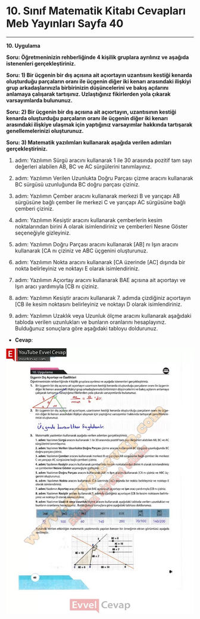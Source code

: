 # 10. Sınıf Matematik Kitabı Cevapları Meb Yayınları Sayfa 40

---

**10. Uygulama**

**Soru: Öğretmeninizin rehberliğinde 4 kişilik gruplara ayrılınız ve aşağıda istenenleri gerçekleştiriniz.**

**Soru: 1) Bir üçgenin bir dış açısına ait açıortayın uzantısını kestiği kenarda oluşturduğu parçaların oranı ile üçgenin diğer iki kenarı arasındaki ilişkiyi grup arkadaşlarınızla birbirinizin düşüncelerini ve bakış açılarını anlamaya çalışarak tartışınız. Uzlaştığınız fikirlerden yola çıkarak varsayımlarda bulununuz.**

**Soru: 2) Bir üçgenin bir dış açısına ait açıortayın, uzantısının kestiği kenarda oluşturduğu parçaların oranı ile üçgenin diğer iki kenarı arasındaki ilişkiye ulaşmak için yaptığınız varsayımlar hakkında tartışarak genellemelerinizi oluşturunuz.**

**Soru: 3) Matematik yazılımları kullanarak aşağıda verilen adımları gerçekleştiriniz.**

1. adım: Yazılımın Sürgü aracını kullanarak 1 ile 30 arasında pozitif tam sayı değerleri alabilen AB, BC ve AC sürgülerini tanımlayınız.

 2. adım: Yazılımın Verilen Uzunlukta Doğru Parçası çizme aracını kullanarak BC sürgüsü uzunluğunda BC doğru parçası çiziniz.

 3. adım: Yazılımın Çember aracını kullanarak merkezi B ve yarıçapı AB sürgüsüne bağlı çember ile merkezi C ve yarıçapı AC sürgüsüne bağlı çemberi çiziniz.

 4. adım: Yazılımın Kesiştir aracını kullanarak çemberlerin kesim noktalarından birini A olarak isimlendiriniz ve çemberleri Nesne Göster seçeneğiyle gizleyiniz.

 5. adım: Yazılımın Doğru Parçası aracını kullanarak [AB] nı Işın aracını kullanarak [CA nı çiziniz ve ABC üçgenini oluşturunuz.

 6. adım: Yazılımın Nokta aracını kullanarak [CA üzerinde [AC] dışında bir nokta belirleyiniz ve noktayı E olarak isimlendiriniz.

 7. adım: Yazılımın Açıortay aracını kullanarak BAE açısına ait açıortayı ve Işın aracı yardımıyla [CB nı çiziniz.

 8. adım: Yazılımın Kesiştir aracını kullanarak 7. adımda çizdiğiniz açıortayın [CB ile kesim noktasını belirleyiniz ve noktayı D olarak isimlendiriniz.

 9. adım: Yazılımın Uzaklık veya Uzunluk ölçme aracını kullanarak aşağıdaki tabloda verilen uzunlukları ve bunların oranlarını hesaplayınız. Bulduğunuz sonuçlara göre aşağıdaki tabloyu doldurunuz.

-   **Cevap**:

![Image 1](./image_1.webp)